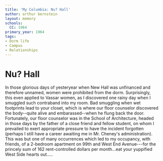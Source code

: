 ```yaml
---
title: 'My Columbia: Nu? Hall'
author: arthur bernstein
layout: memory
schools:
  CC: 1964
primary_year: 1964
tags:
- Dorm life
- Campus
- Relationships
---
```

# Nu? Hall

In those glorious days of yesteryear when New Hall was unfinanced and therefore unnamed, women were prohibited from the dorm.  Surprisingly, this even applied to Vassar women, as I discovered one rainy day when I smuggled such contraband into my room.  Bad smuggling when wet footprints lead to your closet, which is where our floor counselor discovered the body--quite alive and embarassed--when he flung back the door.  Fortunately, our floor counselor was in the School of Architecture, headed in those days by the father of a close friend and fellow student, on whom I prevailed to exert appropriate pressure to have the incident forgotten (perhaps I still have a career awaiting me in Mr. Cheney's administration).  This was but one of many occurrences which led to my occupancy, with friends, of a 2-bedroom apartment on 99th and West End Avenue---for the princely sum of 162 rent-controlled dollars per month...eat your yuppified West Side hearts out.....
